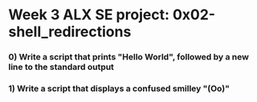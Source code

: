 # Week 3 ALX SE project: 0x02-shell_redirections #
### 0) Write a script that prints "Hello World", followed by a new line to the standard output ###
### 1) Write a script that displays a confused smilley "(Oo)" ###
